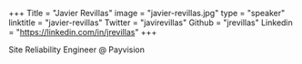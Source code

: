 +++
Title = "Javier Revillas"
image = "javier-revillas.jpg"
type = "speaker"
linktitle = "javier-revillas"
Twitter = "javirevillas"
Github = "jrevillas"
Linkedin = "https://linkedin.com/in/jrevillas"
+++

Site Reliability Engineer @ Payvision
